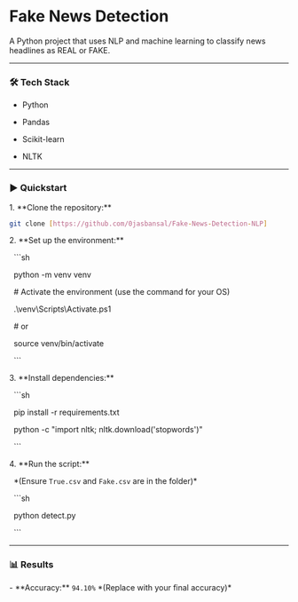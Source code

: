 # Fake News Detection



A Python project that uses NLP and machine learning to classify news headlines as REAL or FAKE.



---



### 🛠️ Tech Stack

- Python

- Pandas

- Scikit-learn

- NLTK



---



### ▶️ Quickstart



1\.  \*\*Clone the repository:\*\*
  ```sh
git clone [https://github.com/0jasbansal/Fake-News-Detection-NLP] 

 ```



2\.  \*\*Set up the environment:\*\*

&nbsp;   ```sh

&nbsp;   python -m venv venv

&nbsp;   # Activate the environment (use the command for your OS)

&nbsp;   .\\venv\\Scripts\\Activate.ps1

&nbsp;   # or

&nbsp;   source venv/bin/activate

&nbsp;   ```



3\.  \*\*Install dependencies:\*\*

&nbsp;   ```sh

&nbsp;   pip install -r requirements.txt

&nbsp;   python -c "import nltk; nltk.download('stopwords')"

&nbsp;   ```



4\.  \*\*Run the script:\*\*

&nbsp;   \*(Ensure `True.csv` and `Fake.csv` are in the folder)\*

&nbsp;   ```sh

&nbsp;   python detect.py

&nbsp;   ```



---



### 📊 Results

\- \*\*Accuracy:\*\* `94.10%` \*(Replace with your final accuracy)\*
